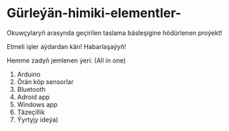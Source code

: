 # Gürleýän-himiki-elementler-
Okuwçylaryň arasynda geçirilen taslama bäsleşigine hödürlenen proýekt!

Etmeli işler aýdardan kän! Habarlaşaýyň!

Hemme zadyň jemlenen ýeri: (All in one)
1. Arduino
2. Örän köp sensorlar
3. Bluetooth
4. Adroid app
5. Windows app
6. Täzeçillik
7. Ýyrtyjy ideýa)
